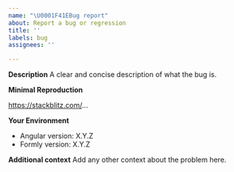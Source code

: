 ```yaml
---
name: "\U0001F41EBug report"
about: Report a bug or regression
title: ''
labels: bug
assignees: ''

---
```


<!-- Do you enjoy using formly? if yes, please give it a star ⭐! -->

**Description**
A clear and concise description of what the bug is.

**Minimal Reproduction**
<!--
Please create and share a reproduction of the issue using one of our starter templates or generate it from our doc example:
- Bootstrap: https://stackblitz.com/edit/ngx-formly-ui-bootstrap
- Material: https://stackblitz.com/edit/ngx-formly-ui-material
- Ionic: https://stackblitz.com/edit/ngx-formly-ui-ionic
- Primeng: https://stackblitz.com/edit/ngx-formly-ui-primeng
- Kendo: https://stackblitz.com/edit/ngx-formly-ui-kendo
-->

https://stackblitz.com/...

**Your Environment**

- Angular version: X.Y.Z
- Formly version: X.Y.Z

**Additional context**
Add any other context about the problem here.
